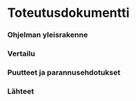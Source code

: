 # Toteutusdokumentti

### Ohjelman yleisrakenne
    
### Vertailu

### Puutteet ja parannusehdotukset

### Lähteet

